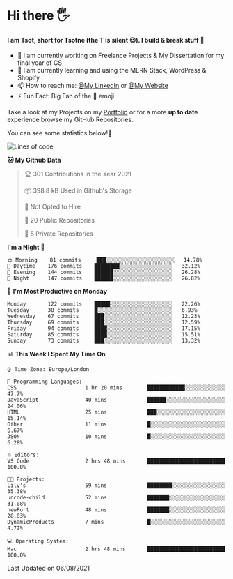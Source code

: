 # Hi there :raised_hand_with_fingers_splayed:
#### I am Tsot, short for Tsotne (the T is silent :wink:). I build & break stuff :space_invader:
- :telescope: I am currently working on Freelance Projects & My Dissertation for my final year of CS
- :seedling: I am currently learning and using the MERN Stack, WordPress & Shopify
- :mailbox: How to reach me: [@My LinkedIn](https://www.linkedin.com/in/tsotne-gvadzabia/) or [@My Website](https://tsotnegvadzabia.me/contact)
- :zap: Fun Fact: Big Fan of the :space_invader: emoji

Take a look at my Projects on my [Portfolio](https://tsotnegvadzabia.me/) or for a more **up to date** experience browse my GitHub Repositories.

You can see some statistics below!:space_invader:
<!--START_SECTION:waka-->
![Lines of code](https://img.shields.io/badge/From%20Hello%20World%20I%27ve%20Written-3.5%20million%20lines%20of%20code-blue)

**🐱 My Github Data** 

> 🏆 301 Contributions in the Year 2021
 > 
> 📦 398.8 kB Used in Github's Storage 
 > 
> 🚫 Not Opted to Hire
 > 
> 📜 20 Public Repositories 
 > 
> 🔑 5 Private Repositories  
 > 
**I'm a Night 🦉** 

```text
🌞 Morning    81 commits     ███░░░░░░░░░░░░░░░░░░░░░░   14.78% 
🌆 Daytime    176 commits    ████████░░░░░░░░░░░░░░░░░   32.12% 
🌃 Evening    144 commits    ██████░░░░░░░░░░░░░░░░░░░   26.28% 
🌙 Night      147 commits    ██████░░░░░░░░░░░░░░░░░░░   26.82%

```
📅 **I'm Most Productive on Monday** 

```text
Monday       122 commits    █████░░░░░░░░░░░░░░░░░░░░   22.26% 
Tuesday      38 commits     █░░░░░░░░░░░░░░░░░░░░░░░░   6.93% 
Wednesday    67 commits     ███░░░░░░░░░░░░░░░░░░░░░░   12.23% 
Thursday     69 commits     ███░░░░░░░░░░░░░░░░░░░░░░   12.59% 
Friday       94 commits     ████░░░░░░░░░░░░░░░░░░░░░   17.15% 
Saturday     85 commits     ████░░░░░░░░░░░░░░░░░░░░░   15.51% 
Sunday       73 commits     ███░░░░░░░░░░░░░░░░░░░░░░   13.32%

```


📊 **This Week I Spent My Time On** 

```text
⌚︎ Time Zone: Europe/London

💬 Programming Languages: 
CSS                      1 hr 20 mins        ████████████░░░░░░░░░░░░░   47.7% 
JavaScript               40 mins             ██████░░░░░░░░░░░░░░░░░░░   24.06% 
HTML                     25 mins             ███░░░░░░░░░░░░░░░░░░░░░░   15.14% 
Other                    11 mins             █░░░░░░░░░░░░░░░░░░░░░░░░   6.67% 
JSON                     10 mins             █░░░░░░░░░░░░░░░░░░░░░░░░   6.28%

🔥 Editors: 
VS Code                  2 hrs 48 mins       █████████████████████████   100.0%

🐱‍💻 Projects: 
Lily's                   59 mins             ████████░░░░░░░░░░░░░░░░░   35.38% 
uncode-child             52 mins             ███████░░░░░░░░░░░░░░░░░░   31.08% 
newPort                  48 mins             ███████░░░░░░░░░░░░░░░░░░   28.83% 
DynamicProducts          7 mins              █░░░░░░░░░░░░░░░░░░░░░░░░   4.72%

💻 Operating System: 
Mac                      2 hrs 48 mins       █████████████████████████   100.0%

```


 Last Updated on 06/08/2021
<!--END_SECTION:waka-->
